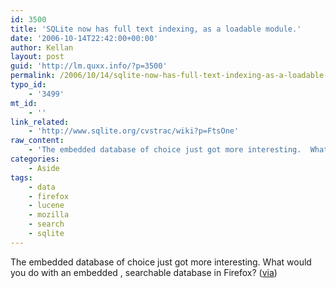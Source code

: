 ```yaml
---
id: 3500
title: 'SQLite now has full text indexing, as a loadable module.'
date: '2006-10-14T22:42:00+00:00'
author: Kellan
layout: post
guid: 'http://lm.quxx.info/?p=3500'
permalink: /2006/10/14/sqlite-now-has-full-text-indexing-as-a-loadable-module/
typo_id:
    - '3499'
mt_id:
    - ''
link_related:
    - 'http://www.sqlite.org/cvstrac/wiki?p=FtsOne'
raw_content:
    - 'The embedded database of choice just got more interesting.  What would you do with an embedded , searchable database in Firefox?  ([via](http://www.franklinmint.fm/blog/archives/000894.html))'
categories:
    - Aside
tags:
    - data
    - firefox
    - lucene
    - mozilla
    - search
    - sqlite
---
```


The embedded database of choice just got more interesting. What would you do with an embedded , searchable database in Firefox? ([via](http://www.franklinmint.fm/blog/archives/000894.html))